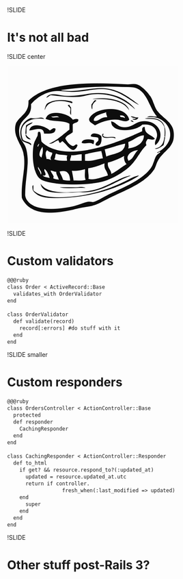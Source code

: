 !SLIDE 
# **It's not all bad** #

!SLIDE center

![Trollface](trollface.png)

!SLIDE
# Custom validators #
    @@@ruby
    class Order < ActiveRecord::Base
      validates_with OrderValidator
    end

    class OrderValidator
      def validate(record)
        record[:errors] #do stuff with it
      end
    end

!SLIDE smaller
# Custom responders #
    @@@ruby
    class OrdersController < ActionController::Base
      protected
      def responder
        CachingResponder
      end
    end

    class CachingResponder < ActionController::Responder
      def to_html
        if get? && resource.respond_to?(:updated_at)
          updated = resource.updated_at.utc
          return if controller.
                      fresh_when(:last_modified => updated)
        end
          super
        end
      end
    end

!SLIDE
# Other stuff post-Rails 3? #
